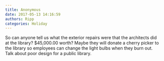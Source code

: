 ```yaml
---
title: Anonymous
date: 2017-05-13 14:16:59
authors: Ripp
categories: Holiday
---
```


 So can anyone tell us what the exterior repairs were that the architects did at the library?  $45,000.00 worth?  Maybe they will donate a cherry picker to the library so employees can change the light bulbs when they burn out.  Talk about poor design for a public library.